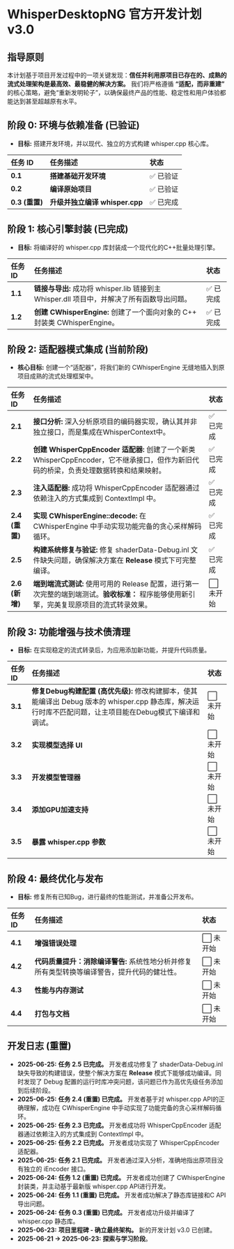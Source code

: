 # **WhisperDesktopNG 官方开发计划 v3.0**

## **指导原则**

本计划基于项目开发过程中的一项关键发现：**信任并利用原项目已存在的、成熟的流式处理架构是最高效、最稳健的解决方案。** 我们将严格遵循 **“适配，而非重建”** 的核心策略，避免“重新发明轮子”，以确保最终产品的性能、稳定性和用户体验都能达到甚至超越原有水平。

## **阶段 0: 环境与依赖准备 (已验证)**

* **目标:** 搭建开发环境，并以现代、独立的方式构建 whisper.cpp 核心库。

| 任务 ID | 任务描述 | 状态 |
| :---- | :---- | :---- |
| **0.1** | **搭建基础开发环境** | ✅ 已验证 |
| **0.2** | **编译原始项目** | ✅ 已验证 |
| **0.3 (重置)** | **升级并独立编译 whisper.cpp** | ✅ 已完成 |

## **阶段 1: 核心引擎封装 (已完成)**

* **目标:** 将编译好的 whisper.cpp 库封装成一个现代化的C++批量处理引擎。

| 任务 ID | 任务描述 | 状态 |
| :---- | :---- | :---- |
| **1.1** | **链接与导出:** 成功将 whisper.lib 链接到主 Whisper.dll 项目中，并解决了所有函数导出问题。 | ✅ 已完成 |
| **1.2** | **创建 CWhisperEngine:** 创建了一个面向对象的 C++ 封装类 CWhisperEngine。 | ✅ 已完成 |

## **阶段 2: 适配器模式集成 (当前阶段)**

* **核心目标:** 创建一个“适配器”，将我们新的 CWhisperEngine 无缝地插入到原项目成熟的流式处理框架中。

| 任务 ID | 任务描述 | 状态 |
| :---- | :---- | :---- |
| **2.1** | **接口分析:** 深入分析原项目的编码器实现，确认其并非独立接口，而是集成在WhisperContext中。 | ✅ 已完成 |
| **2.2** | **创建 WhisperCppEncoder 适配器:** 创建了一个新类 WhisperCppEncoder，它不继承接口，但作为新旧代码的桥梁，负责处理数据转换和结果映射。 | ✅ 已完成 |
| **2.3** | **注入适配器:** 成功将 WhisperCppEncoder 适配器通过依赖注入的方式集成到 ContextImpl 中。 | ✅ 已完成 |
| **2.4 (重置)** | **实现 CWhisperEngine::decode:** 在 CWhisperEngine 中手动实现功能完备的贪心采样解码循环。 | ✅ 已完成 |
| **2.5** | **构建系统修复与验证:** 修复 shaderData-Debug.inl 文件缺失问题，确保解决方案在 **Release** 模式下可完整编译。 | ✅ 已完成 |
| **2.6 (新增)** | **端到端流式测试:** 使用可用的 Release 配置，进行第一次完整的端到端测试。**验收标准：** 程序能够使用新引擎，完美复现原项目的流式转录效果。 | ⬜ 未开始 |

## **阶段 3: 功能增强与技术债清理**

* **目标:** 在实现稳定的流式转录后，为应用添加新功能，并提升代码质量。

| 任务 ID | 任务描述 | 状态 |
| :---- | :---- | :---- |
| **3.1** | **修复Debug构建配置 (高优先级):** 修改构建脚本，使其能编译出 Debug 版本的 whisper.cpp 静态库，解决运行时库不匹配问题，让主项目能在Debug模式下编译和调试。 | ⬜ 未开始 |
| **3.2** | **实现模型选择 UI** | ⬜ 未开始 |
| **3.3** | **开发模型管理器** | ⬜ 未开始 |
| **3.4** | **添加GPU加速支持** | ⬜ 未开始 |
| **3.5** | **暴露 whisper.cpp 参数** | ⬜ 未开始 |

## **阶段 4: 最终优化与发布**

* **目标:** 修复所有已知Bug，进行最终的性能测试，并准备公开发布。

| 任务 ID | 任务描述 | 状态 |
| :---- | :---- | :---- |
| **4.1** | **增强错误处理** | ⬜ 未开始 |
| **4.2** | **代码质量提升：消除编译警告:** 系统性地分析并修复所有类型转换等编译警告，提升代码的健壮性。 | ⬜ 未开始 |
| **4.3** | **性能与内存测试** | ⬜ 未开始 |
| **4.4** | **打包与文档** | ⬜ 未开始 |

## **开发日志 (重置)**

* **2025-06-25:** **任务 2.5 已完成。** 开发者成功修复了 shaderData-Debug.inl 缺失导致的构建错误，使整个解决方案在 **Release** 模式下能够成功编译。同时发现了 Debug 配置的运行时库冲突问题，该问题已作为高优先级任务添加到后续阶段。  
* **2025-06-25:** **任务 2.4 (重置) 已完成。** 开发者基于对 whisper.cpp API的正确理解，成功在 CWhisperEngine 中手动实现了功能完备的贪心采样解码循环。  
* **2025-06-25:** **任务 2.3 已完成。** 开发者成功将 WhisperCppEncoder 适配器通过依赖注入的方式集成到 ContextImpl 中。  
* **2025-06-25:** **任务 2.2 已完成。** 开发者成功实现了 WhisperCppEncoder 适配器。  
* **2025-06-25:** **任务 2.1 已完成。** 开发者通过深入分析，准确地指出原项目没有独立的 iEncoder 接口。  
* **2025-06-24:** **任务 1.2 (重置) 已完成。** 开发者成功创建了 CWhisperEngine 封装类，并主动基于最新版 whisper.cpp API进行开发。  
* **2025-06-24:** **任务 1.1 (重置) 已完成。** 开发者成功解决了静态库链接和C API导出问题。  
* **2025-06-24:** **任务 0.3 (重置) 已完成。** 开发者成功升级并编译了 whisper.cpp 静态库。  
* **2025-06-23:** **项目里程碑 \- 确立最终架构。** 新的开发计划 v3.0 已创建。  
* **2025-06-21 \-\> 2025-06-23:** **探索与学习阶段**。